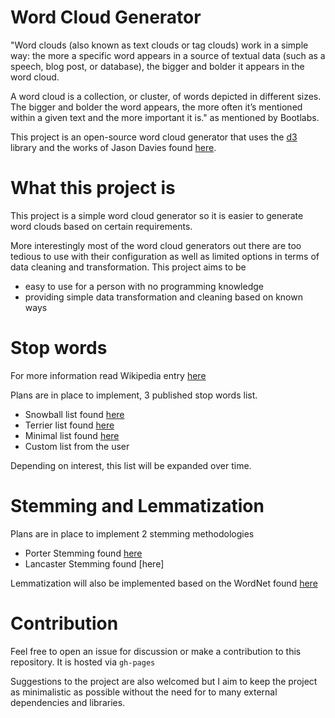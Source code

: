 # Word Cloud Generator

"Word clouds (also known as text clouds or tag clouds) work in a simple way: the more a specific word appears in a source of textual data (such as a speech, blog post, or database), the bigger and bolder it appears in the word cloud.

A word cloud is a collection, or cluster, of words depicted in different sizes. The bigger and bolder the word appears, the more often it’s mentioned within a given text and the more important it is." as mentioned by Bootlabs.

This project is an open-source word cloud generator that uses the [d3](https://d3js.org/) library and the works of Jason Davies found [here](https://github.com/jasondavies/d3-cloud).

# What this project is 

This project is a simple word cloud generator so it is easier to generate word clouds based on certain requirements.

More interestingly most of the word cloud generators out there are too tedious to use with their configuration as well as limited options in terms of data cleaning and transformation. This project aims to be

- easy to use for a person with no programming knowledge
- providing simple data transformation and cleaning based on known ways

#  Stop words

For more information read Wikipedia entry [here](https://en.wikipedia.org/wiki/Stop_word)

Plans are in place to implement, 3 published stop words list. 
- Snowball list found [here](http://snowball.tartarus.org/algorithms/english/stop.txt)
- Terrier list found [here](https://github.com/kavgan/stop-words/blob/master/terrier-stop.txt)
- Minimal list found [here](https://github.com/kavgan/stop-words/blob/master/minimal-stop.txt)
- Custom list from the user
  
Depending on interest, this list will be expanded over time.

# Stemming and Lemmatization

Plans are in place to implement 2 stemming methodologies
- Porter Stemming found [here](https://tartarus.org/martin/PorterStemmer/)
- Lancaster Stemming found [here]

Lemmatization will also be implemented based on the WordNet found [here](https://wordnet.princeton.edu/)

# Contribution

Feel free to open an issue for discussion or make a contribution to this repository. It is hosted via ``gh-pages``

Suggestions to the project are also welcomed but I aim to keep the project as minimalistic as possible without the need for to many external dependencies and libraries.


